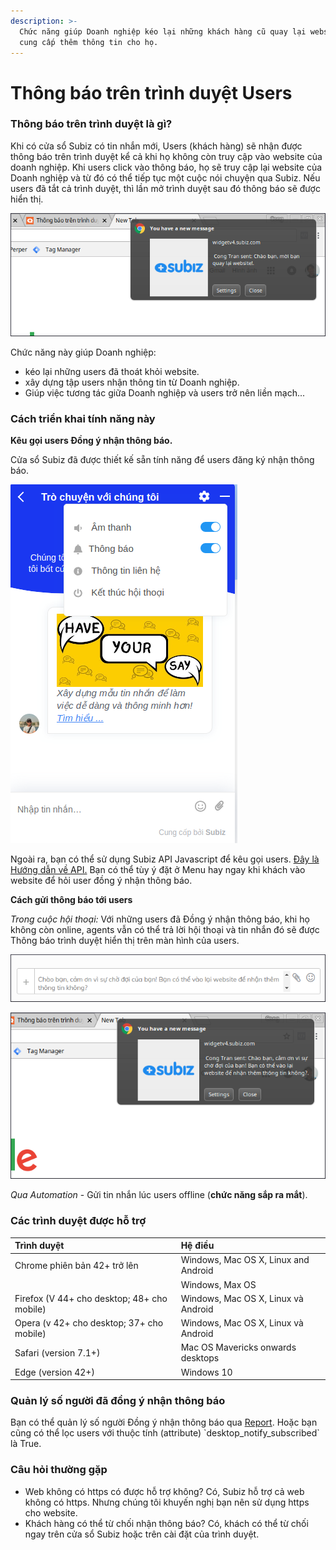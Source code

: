```yaml
---
description: >-
  Chức năng giúp Doanh nghiệp kéo lại những khách hàng cũ quay lại website và
  cung cấp thêm thông tin cho họ.
---
```


# Thông báo trên trình duyệt Users

### Thông báo trên trình duyệt là gì?

Khi có cửa sổ Subiz có tin nhắn mới, Users \(khách hàng\) sẽ nhận được thông báo trên trình duyệt kể cả khi họ không còn truy cập vào website của doanh nghiệp. Khi users click vào thông báo, họ sẽ truy cập lại website của Doanh nghiệp và từ đó có thể tiếp tục một cuộc nói chuyện qua Subiz. Nếu users đã tắt cả trình duyệt, thì lần mở trình duyệt sau đó thông báo sẽ được hiển thị.

![Th&#xF4;ng b&#xE1;o m&#xE0;n h&#xEC;nh Subiz tr&#xEA;n m&#xE1;y t&#xED;nh kh&#xE1;ch h&#xE0;ng.](../../../.gitbook/assets/screenshot-from-2018-12-11-13-29-30.png)

Chức năng này giúp Doanh nghiệp:

* kéo lại những users đã thoát khỏi website.
* xây dựng tập users nhận thông tin từ Doanh nghiệp.
* Giúp việc tương tác giữa Doanh nghiệp và users trở nên liền mạch...

### Cách triển khai tính năng này

**Kêu gọi users Đồng ý nhận thông báo.**

Cửa sổ Subiz đã được thiết kế sẵn tính năng để users đăng ký nhận thông báo.

![User c&#xF3; th&#x1EC3; b&#x1EAD;t ch&#x1EE9;c n&#x103;ng Th&#xF4;ng b&#xE1;o.](../../../.gitbook/assets/screenshot-from-2018-12-11-13-35-57.png)

Ngoài ra, bạn có thể sử dụng Subiz API Javascript để kêu gọi users. [Đây là Hướng dẫn về API.](http://help.subiz.com/su-dung-subiz-nang-cao/api-javascript-cua-subiz-widget#api-subscribe-push-notification) Bạn có thể tùy ý đặt ở Menu hay ngay khi khách vào website để hỏi user đồng ý nhận thông báo. 

**Cách gửi thông báo tới users**

_Trong cuộc hội thoại:_  Với những users đã Đồng ý nhận thông báo, khi họ không còn online, agents vẫn có thể trả lời hội thoại và tin nhắn đó sẽ được Thông báo trình duyệt hiển thị trên màn hình của users.

![Agent v&#x1EAB;n c&#xF3; th&#x1EC3; g&#x1EED;i tin nh&#x1EAF;n khi kh&#xE1;ch Offline.](../../../.gitbook/assets/screenshot-from-2018-12-11-13-39-15.png)

![V&#xE0; &#x111;&#xE2;y l&#xE0; m&#xE0;n h&#xEC;nh kh&#xE1;ch h&#xE0;ng nh&#x1EAD;n &#x111;&#x1B0;&#x1EE3;c.](../../../.gitbook/assets/screenshot-from-2018-12-11-13-40-34.png)

_Qua Automation_ - Gửi tin nhắn lúc users offline \(**chức năng sắp ra mắt**\).

### Các trình duyệt được hỗ trợ

| Trình duyệt | Hệ điều  |
| :--- | :--- |
| Chrome phiên bản 42+ trở lên | Windows, Mac OS X, Linux and Android |
|  | Windows, Max OS  |
| Firefox \(V 44+ cho desktop; 48+ cho mobile\) | Windows, Mac OS X, Linux và Android |
| Opera \(v 42+ cho desktop; 37+ cho mobile\) | Windows, Mac OS X, Linux và Android |
| Safari \(version 7.1+\) | Mac OS Mavericks onwards desktops |
| Edge \(version 42+\) | Windows 10 |

### Quản lý số người đã đồng ý nhận thông báo

Bạn có thể quản lý số người Đồng ý nhận thông báo qua [Report](https://app.subiz.com/reports/user). Hoặc bạn cũng có thể lọc users với thuộc tính \(attribute\) \`desktop\_notify\_subscribed\` là True. 

### Câu hỏi thường gặp

* Web không có https có được hỗ trợ không? Có, Subiz hỗ trợ cả web không có https. Nhưng chúng tôi khuyến nghị bạn nên sử dụng https cho website. 
* Khách hàng có thể từ chối nhận thông báo? Có, khách có thể từ chối ngay trên cửa sổ Subiz hoặc trên cài đặt của trình duyệt.

